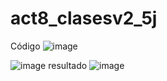 # act8_clasesv2_5j
Código
![image](https://github.com/user-attachments/assets/ca5f2e61-a05a-4a86-82a7-2d4bdcebbc45)


![image](https://github.com/user-attachments/assets/74c77ff9-d114-4753-8c22-c4d7875834ff)
resultado
![image](https://github.com/user-attachments/assets/65956f2c-2042-4fcf-a488-0432317d70c1)



